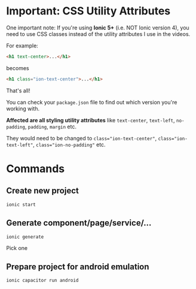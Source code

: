 # Important: CSS Utility Attributes
One important note: If you're using __Ionic 5+__ (i.e. NOT Ionic version 4), you need to use CSS classes instead of the utility attributes I use in the videos.

For example:

```HTML
<h1 text-center>...</h1>
```
becomes

```HTML
<h1 class="ion-text-center">...</h1>
```
That's all!

You can check your `package.json` file to find out which version you're working with.

__Affected are all styling utility attributes__ like `text-center`, `text-left`, `no-padding`, `padding`, `margin` etc.

They would need to be changed to `class="ion-text-center"`, `class="ion-text-left"`, `class="ion-no-padding"` etc.

# Commands

## Create new project
`ionic start`

## Generate component/page/service/...
`ionic generate`

Pick one

## Prepare project for android emulation
`ionic capacitor run android`